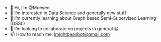- 👋 Hi, I’m @Moesen
- 👀 I’m interested in Data Science and generally new stuff
- 🌱 I’m currently learning about Graph based Semi-Supervised Learning (GSSL)
- 💞️ I’m looking to collaborate on projects in general 😀
- 📫 How to reach me: 
  imightbeanbot@gmail.com

